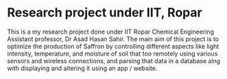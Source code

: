 # Research project under IIT, Ropar
 
This is a my research project done under IIT Ropar Chemical Engineering Assistant professor, Dr Asad Hasan Sahir. The main aim of this project is to optimize the production of Saffron by controlling different aspects like light intensity, temperature, and moisture of soil that too remotely using various sensors and wireless connections, and parsing that data in a database alng with displaying and altering it using an app / website.

